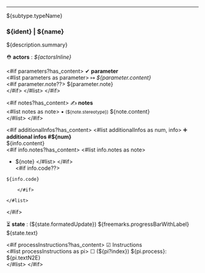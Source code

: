 
---
${subtype.typeName}
### ${ident} | ${name}
${description.summary}

&#9937; **actors** : *${actorsInline}*

<#if parameters?has_content>
&#10004; **parameter**  
	<#list parameters as parameter>
&#8614; *${parameter.content}*  
		<#if parameter.note??>
${parameter.note}  
		</#if>
	</#list>
</#if>	

<#if notes?has_content>
&#9997; **notes**  
	<#list notes as note>
&#9642; <small>(${note.stereotype})</small> ${note.content}  
	</#list>
</#if>	

<#if additionalInfos?has_content>
	<#list additionalInfos as num, info>
&#10133; **additional infos #${num}**  
${info.content}  
		<#if info.notes?has_content>
			<#list info.notes as note>
* ${note}
			</#list>
		</#if>	
		<#if info.code??>
````
${info.code}
````
		</#if>

	</#list>
</#if>	


&#9203; **state** : (${state.formatedUpdate}) ${freemarks.progressBarWithLabel}  ${state.text}  

<#if processInstructions?has_content>
&#9745; Instructions  
    <#list processInstructions as pi>
&#9744; (${pi?index}) ${pi.process}: ${pi.textN2E}  
    </#list>
</#if>